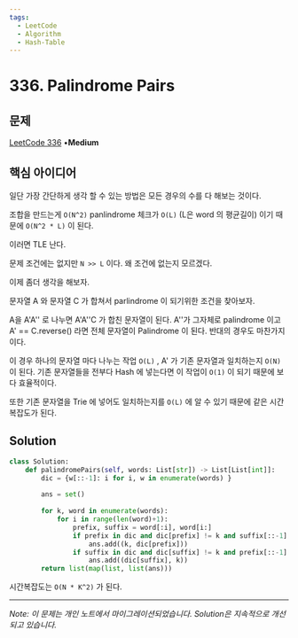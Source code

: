 ```yaml
---
tags:
  - LeetCode
  - Algorithm
  - Hash-Table
---
```


# 336. Palindrome Pairs

## 문제

[LeetCode 336](https://leetcode.com/problems/palindrome-pairs/) •**Medium**

## 핵심 아이디어

일단 가장 간단하게 생각 할 수 있는 방법은 모든 경우의 수를 다 해보는 것이다.

조합을 만드는게 `O(N^2)` panlindrome 체크가 `O(L)` (L은 word 의 평균길이) 이기 때문에 `O(N^2 * L)` 이 된다.

이러면 TLE 난다.

문제 조건에는 없지만 `N >> L` 이다. 왜 조건에 없는지 모르겠다.

이제 좀더 생각을 해보자.

문자열 A 와 문자열 C 가 합쳐서 parlindrome 이 되기위한 조건을 찾아보자.

A을 A'A'' 로 나누면 A'A''C 가 합친 문자열이 된다. A''가 그자체로 palindrome 이고 A' == C.reverse() 라면 전체 문자열이 Palindrome 이 된다. 반대의 경우도 마찬가지이다.

이 경우 하나의 문자열 마다 나누는 작업 `O(L)` , A' 가 기존 문자열과 일치하는지 `O(N)` 이 된다. 기존 문자열들을 전부다 Hash 에 넣는다면 이 작업이 `O(1)` 이 되기 때문에 보다 효율적이다.

또한 기존 문자열을 Trie 에 넣어도 일치하는지를 `O(L)` 에 알 수 있기 때문에 같은 시간 복잡도가 된다.

## Solution

```python
class Solution:
    def palindromePairs(self, words: List[str]) -> List[List[int]]:
        dic = {w[::-1]: i for i, w in enumerate(words) }
        
        ans = set()
        
        for k, word in enumerate(words):
            for i in range(len(word)+1):
                prefix, suffix = word[:i], word[i:]
                if prefix in dic and dic[prefix] != k and suffix[::-1] == suffix:
                    ans.add((k, dic[prefix]))
                if suffix in dic and dic[suffix] != k and prefix[::-1] == prefix:
                    ans.add((dic[suffix], k))
        return list(map(list, list(ans)))
```

시간복잡도는 `O(N * K^2)` 가 된다.

---

*Note: 이 문제는 개인 노트에서 마이그레이션되었습니다. Solution은 지속적으로 개선되고 있습니다.*
